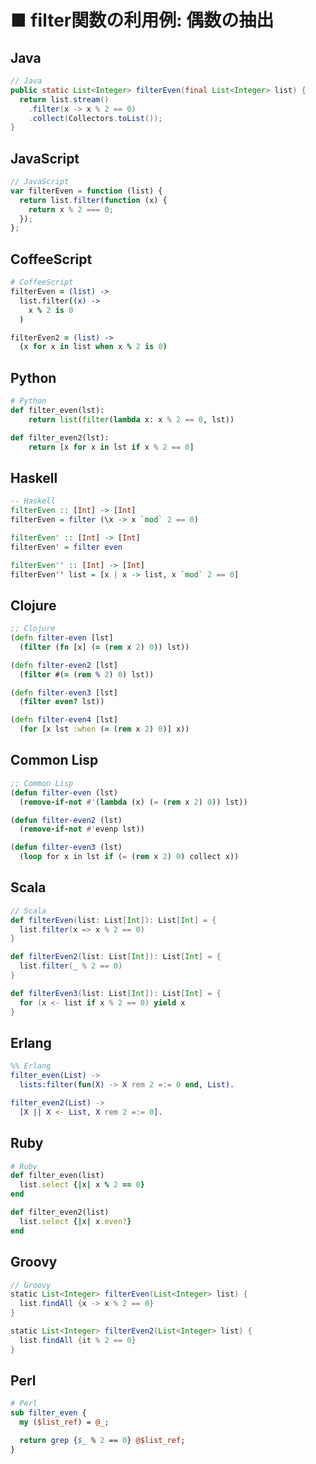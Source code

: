 ■ filter関数の利用例: 偶数の抽出
==============================
## Java
```java
// Java
public static List<Integer> filterEven(final List<Integer> list) {
  return list.stream()
    .filter(x -> x % 2 == 0)
    .collect(Collectors.toList());
}
```


## JavaScript
```javascript
// JavaScript
var filterEven = function (list) {
  return list.filter(function (x) {
    return x % 2 === 0;
  });
};
```


## CoffeeScript
```coffeescript
# CoffeeScript
filterEven = (list) ->
  list.filter((x) ->
    x % 2 is 0
  )

filterEven2 = (list) ->
  (x for x in list when x % 2 is 0)
```


## Python
```python
# Python
def filter_even(lst):
    return list(filter(lambda x: x % 2 == 0, lst))

def filter_even2(lst):
    return [x for x in lst if x % 2 == 0]
```


## Haskell
```haskell
-- Haskell
filterEven :: [Int] -> [Int]
filterEven = filter (\x -> x `mod` 2 == 0)

filterEven' :: [Int] -> [Int]
filterEven' = filter even

filterEven'' :: [Int] -> [Int]
filterEven'' list = [x | x -> list, x `mod` 2 == 0]
```


## Clojure
```clojure
;; Clojure
(defn filter-even [lst]
  (filter (fn [x] (= (rem x 2) 0)) lst))

(defn filter-even2 [lst]
  (filter #(= (rem % 2) 0) lst))

(defn filter-even3 [lst]
  (filter even? lst))

(defn filter-even4 [lst]
  (for [x lst :when (= (rem x 2) 0)] x))
```


## Common Lisp
```lisp
;; Common Lisp
(defun filter-even (lst)
  (remove-if-not #'(lambda (x) (= (rem x 2) 0)) lst))

(defun filter-even2 (lst)
  (remove-if-not #'evenp lst))

(defun filter-even3 (lst)
  (loop for x in lst if (= (rem x 2) 0) collect x))
```


## Scala
```scala
// Scala
def filterEven(list: List[Int]): List[Int] = {
  list.filter(x => x % 2 == 0)
}

def filterEven2(list: List[Int]): List[Int] = {
  list.filter(_ % 2 == 0)
}

def filterEven3(list: List[Int]): List[Int] = {
  for (x <- list if x % 2 == 0) yield x
}
```


## Erlang
```erlang
%% Erlang
filter_even(List) ->
  lists:filter(fun(X) -> X rem 2 =:= 0 end, List).

filter_even2(List) ->
  [X || X <- List, X rem 2 =:= 0].
```


## Ruby
```ruby
# Ruby
def filter_even(list)
  list.select {|x| x % 2 == 0}
end

def filter_even2(list)
  list.select {|x| x.even?}
end
```


## Groovy
```groovy
// Groovy
static List<Integer> filterEven(List<Integer> list) {
  list.findAll {x -> x % 2 == 0}
}

static List<Integer> filterEven2(List<Integer> list) {
  list.findAll {it % 2 == 0}
}
```


## Perl
```perl
# Perl
sub filter_even {
  my ($list_ref) = @_;

  return grep {$_ % 2 == 0} @$list_ref;
}
```

